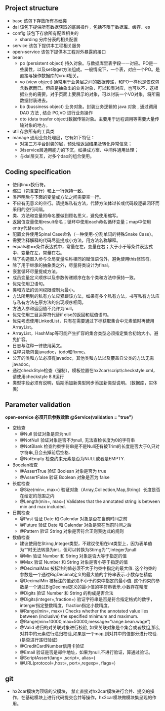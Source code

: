 ## Project structure

* base 该包下存放所有基础类
* dal 该包下提供所有数据获取的底层操作，包括不限于数据库、缓存、es
* config 该包下存放所有配置相关的
    * sharding 分库分表的相关配置
* service 该包下提供本工程相关服务
* open-service 该包下提供本工程对外暴露的接口
* bean
    * po (persistent object) 持久对象。与数据库里表字段一一对应。PO是一些属性，以及set和get方法组成。一般情况下，一个表，对应一个PO。是直接与操作数据库的crud相关。
    * vo (view object) 通常用于业务层之间的数据传递，和PO一样也是仅仅包含数据而已。但应是抽象出的业务对象，可以和表对应，也可以不，这根据业务的需要。对于页面上要展示的对象，可以封装一个VO对象，将所需数据封装进去。
    * bo (bussiness object) 业务对象。封装业务逻辑的 java 对象 , 通过调用 DAO 方法 , 结合 PO,VO 进行业务操作
    * dto (data trasfer object)数据传输对象。主要用于远程调用等需要大量传输对象的地方。
* util 存放所有的工具类
* manage 通用业务处理层，它有如下特征：
    * 对第三方平台封装的层，预处理返回结果及转化异常信息；
    * 对service层通用能力的下沉，如换成方案、中间件通用处理；
    * 与dal层交互，对多个dao的组合使用。

## Coding specification

* 使用linux换行符。
* 缩进（包含空行）和上一行保持一致。
* 类声明后与下面的变量或方法之间需要空一行。
* 不应有无意义的空行。请提炼私有方法，代替方法体过长或代码段逻辑闭环而采用的空行间隔。
* 类、方法和变量的命名要做到顾名思义，避免使用缩写。
* 返回值变量使用result命名；循环中使用each命名循环变量；map中使用entry代替each。
* 配置文件使用Spinal Case命名（一种使用-分割单词的特殊Snake Case）。
* 需要注释解释的代码尽量提成小方法，用方法名称解释。
* equals和==条件表达式中，常量在左，变量在右；大于小于等条件表达式中，变量在左，常量在右。
* 除了构造器入参与全局变量名称相同的赋值语句外，避免使用this修饰符。
* 除了用于继承的抽象类之外，尽量将类设计为final。
* 嵌套循环尽量提成方法。
* 成员变量定义顺序以及参数传递顺序在各个类和方法中保持一致。
* 优先使用卫语句。
* 类和方法的访问权限控制为最小。
* 方法所用到的私有方法应紧跟该方法，如果有多个私有方法，书写私有方法应与私有方法在原方法的出现顺序相同。
* 方法入参和返回值不允许为null。
* 优先使用三目运算符代替if else的返回和赋值语句。
* 优先考虑使用LinkedList，只有在需要通过下标获取集合中元素值时再使用ArrayList。
* ArrayList，HashMap等可能产生扩容的集合类型必须指定集合初始大小，避免扩容。
* 日志与注释一律使用英文。
* 注释只能包含javadoc，todo和fixme。
* 公开的类和方法必须有javadoc，其他类和方法以及覆盖自父类的方法无需javadoc。
* 通过checkStyle检查（强制），模板位置在hx2car\script\checkstyle.xml，请使用checkstyle 8.8运行
* 类型字段必须有说明，后期添加新类型同步添加新类型说明。（数据库，实体类） 

## Parameter validation

**open-service 必须开启参数效验 @Service(validation = "true")**

- 空检查
    - @Null 验证对象是否为null
    - @NotNull 验证对象是否不为null, 无法查检长度为0的字符串
    - @NotBlank 检查约束字符串是不是Null还有被Trim的长度是否大于0,只对字符串,且会去掉前后空格.
    - @NotEmpty 检查约束元素是否为NULL或者是EMPTY.
- Booelan检查
    - @AssertTrue 验证 Boolean 对象是否为 true
    - @AssertFalse 验证 Boolean 对象是否为 false
- 长度检查
    - @Size(min=, max=) 验证对象（Array,Collection,Map,String）长度是否在给定的范围之内
    - @Length(min=, max=) Validates that the annotated string is between min and max included.
- 日期检查
    - @Past 验证 Date 和 Calendar 对象是否在当前时间之前
    - @Future 验证 Date 和 Calendar 对象是否在当前时间之后
    - @Pattern 验证 String 对象是否符合正则表达式的规则
- 数值检查
    - 建议使用在Stirng,Integer类型，不建议使用在int类型上，因为表单值为“”时无法转换为int，但可以转换为Stirng为”“,Integer为null
    - @Min 验证 Number 和 String 对象是否大等于指定的值
    - @Max 验证 Number 和 String 对象是否小等于指定的值
    - @DecimalMax 被标注的值必须不大于约束中指定的最大值. 这个约束的参数是一个通过BigDecimal定义的最大值的字符串表示.小数存在精度
    - @DecimalMin 被标注的值必须不小于约束中指定的最小值. 这个约束的参数是一个通过BigDecimal定义的最小值的字符串表示.小数存在精度
    - @Digits 验证 Number 和 String 的构成是否合法
    - @Digits(integer=,fraction=) 验证字符串是否是符合指定格式的数字，interger指定整数精度，fraction指定小数精度。
    - @Range(min=, max=) Checks whether the annotated value lies between (inclusive) the specified minimum and maximum.
    - @Range(min=10000,max=50000,message=”range.bean.wage”)
    - @Valid 递归的对关联对象进行校验, 如果关联对象是个集合或者数组,那么对其中的元素进行递归校验,如果是一个map,则对其中的值部分进行校验.(是否进行递归验证)
    - @CreditCardNumber信用卡验证
    - @Email 验证是否是邮件地址，如果为null,不进行验证，算通过验证。
    - @ScriptAssert(lang= ,script=, alias=)
    - @URL(protocol=,host=, port=,regexp=, flags=)

## git

* hx2car模块为顶级的父模块， 禁止直接对hx2car模块进行合并、提交的操作，在基础模块上进行代码提交合并等操作，hx2car模块做模块集呈现的作用。
